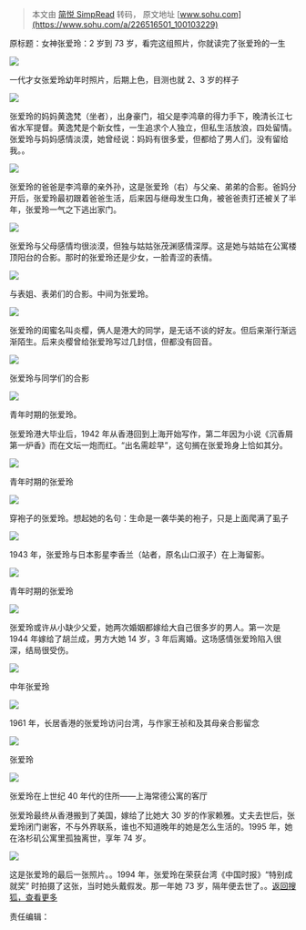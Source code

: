 > 本文由 [简悦 SimpRead](http://ksria.com/simpread/) 转码， 原文地址 [www.sohu.com](https://www.sohu.com/a/226516501_100103229)

原标题：女神张爱玲：2 岁到 73 岁，看完这组照片，你就读完了张爱玲的一生

![](http://5b0988e595225.cdn.sohucs.com/images/20180327/5ba229b436f54e5193153fc6ff4e05ba.jpeg)

一代才女张爱玲幼年时照片，后期上色，目测也就 2、3 岁的样子

![](http://5b0988e595225.cdn.sohucs.com/images/20180327/c2ec5002ae42423cb41a6806d3b011c6.jpeg)

张爱玲的妈妈黄逸梵（坐者），出身豪门，祖父是李鸿章的得力手下，晚清长江七省水军提督。黄逸梵是个新女性，一生追求个人独立，但私生活放浪，四处留情。张爱玲与妈妈感情淡漠，她曾经说：妈妈有很多爱，但都给了男人们，没有留给我。。

![](http://5b0988e595225.cdn.sohucs.com/images/20180327/79a36d6c4955489cb25ce728211c1c81.jpeg)

张爱玲的爸爸是李鸿章的亲外孙，这是张爱玲（右）与父亲、弟弟的合影。爸妈分开后，张爱玲最初跟着爸爸生活，后来因与继母发生口角，被爸爸责打还被关了半年，张爱玲一气之下逃出家门。

![](http://5b0988e595225.cdn.sohucs.com/images/20180327/21fcaa4fa635463894725a01eb454858.jpeg)

张爱玲与父母感情均很淡漠，但独与姑姑张茂渊感情深厚。这是她与姑姑在公寓楼顶阳台的合影。那时的张爱玲还是少女，一脸青涩的表情。

![](http://5b0988e595225.cdn.sohucs.com/images/20180327/54a177b60a3b4fe29e8f123a691a8856.png)

与表姐、表弟们的合影。中间为张爱玲。

![](http://5b0988e595225.cdn.sohucs.com/images/20180327/2cfc14a7bf96483599dd1059bdf46a5f.png)

张爱玲的闺蜜名叫炎樱，俩人是港大的同学，是无话不谈的好友。但后来渐行渐远渐陌生。后来炎樱曾给张爱玲写过几封信，但都没有回音。

![](http://5b0988e595225.cdn.sohucs.com/images/20180327/876c8924f5d84feb8241e46026fe9996.jpeg)

张爱玲与同学们的合影

![](http://5b0988e595225.cdn.sohucs.com/images/20180327/864a73722ea542b4b197eeefd3ef7dd7.jpeg)

青年时期的张爱玲。

张爱玲港大毕业后，1942 年从香港回到上海开始写作，第二年因为小说《沉香屑第一炉香》而在文坛一炮而红。“出名需趁早”，这句搁在张爱玲身上恰如其分。

![](http://5b0988e595225.cdn.sohucs.com/images/20180327/0d23f08a949b4a6e9fd9c0dbaafa4c40.jpeg)

青年时期的张爱玲

![](http://5b0988e595225.cdn.sohucs.com/images/20180327/d262182a9f054f819f5bdc9f588dcaa9.jpeg)

穿袍子的张爱玲。想起她的名句：生命是一袭华美的袍子，只是上面爬满了虱子

![](http://5b0988e595225.cdn.sohucs.com/images/20180327/ad4d05cddc914670ad81cae43880d721.jpeg)

1943 年，张爱玲与日本影星李香兰（站者，原名山口淑子）在上海留影。

![](http://5b0988e595225.cdn.sohucs.com/images/20180327/e2a3e972f1b14f0894424a63082051f5.jpeg)

青年时期的张爱玲

![](http://5b0988e595225.cdn.sohucs.com/images/20180327/7e4da7aa10b34c20ba3947706630079b.jpeg)

张爱玲或许从小缺少父爱，她两次婚姻都嫁给大自己很多岁的男人。第一次是 1944 年嫁给了胡兰成，男方大她 14 岁，3 年后离婚。这场感情张爱玲陷入很深，结局很受伤。

![](http://5b0988e595225.cdn.sohucs.com/images/20180327/f716367e50b84cd5828137196bea3409.jpeg)

中年张爱玲

![](http://5b0988e595225.cdn.sohucs.com/images/20180327/e702e47dd04243c9962f58cf0e7ef119.jpeg)

1961 年，长居香港的张爱玲访问台湾，与作家王祯和及其母亲合影留念

![](http://5b0988e595225.cdn.sohucs.com/images/20180327/9b5cde7b2aff4813b31440438d298b08.jpeg)

张爱玲

![](http://5b0988e595225.cdn.sohucs.com/images/20180327/7e6c6715aa2f4346b0803cfab2bf1593.jpeg)

张爱玲在上世纪 40 年代的住所——上海常德公寓的客厅

张爱玲最终从香港搬到了美国，嫁给了比她大 30 岁的作家赖雅。丈夫去世后，张爱玲闭门谢客，不与外界联系，谁也不知道晚年的她是怎么生活的。1995 年，她在洛杉矶公寓里孤独离世，享年 74 岁。

![](http://5b0988e595225.cdn.sohucs.com/images/20180327/097f23ca1b484d99b80d43f40e17ddc4.jpeg)

这是张爱玲的最后一张照片。。1994 年，张爱玲在荣获台湾《中国时报》“特别成就奖” 时拍摄了这张，当时她头戴假发。那一年她 73 岁，隔年便去世了。。[返回搜狐，查看更多](https://www.sohu.com/?strategyid=00001&spm=smpc.content.content.2.1637499428030AuL4nK4 "点击进入搜狐首页")

责任编辑：
